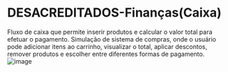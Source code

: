 # DESACREDITADOS-Finanças(Caixa)

 Fluxo de caixa que permite inserir produtos e calcular o valor total para efetuar o pagamento.
 Simulação de sistema de compras, onde o usuário pode adicionar itens ao carrinho, visualizar o total, aplicar descontos, remover produtos e escolher entre diferentes formas de pagamento.
![image](https://github.com/user-attachments/assets/07a08fbf-264a-4035-8c19-5828ed663d1f)
